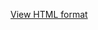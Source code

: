 [View HTML format](https://htmlpreview.github.io/?https://github.com/hugohiraoka/Covid19_ICU_Hospitalizations_Prediction/blob/main/html/Covid19_ICU_Hospitalizations_Prediction.html)
